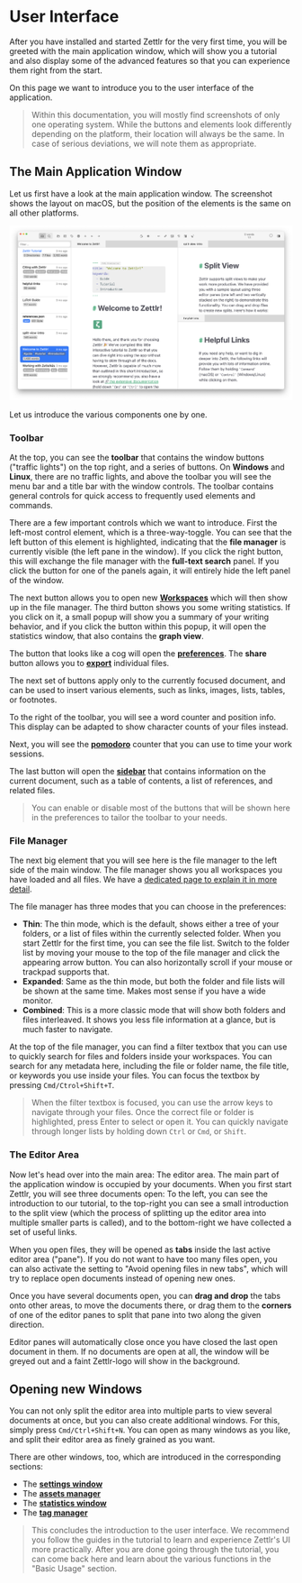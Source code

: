 # User Interface

After you have installed and started Zettlr for the very first time, you will be greeted with the main application window, which will show you a tutorial and also display some of the advanced features so that you can experience them right from the start.

On this page we want to introduce you to the user interface of the application.

> Within this documentation, you will mostly find screenshots of only one operating system. While the buttons and elements look differently depending on the platform, their location will always be the same. In case of serious deviations, we will note them as appropriate.

## The Main Application Window

Let us first have a look at the main application window. The screenshot shows the layout on macOS, but the position of the elements is the same on all other platforms.

![Zettlr's main application window upon the first start](img/../../img/main_window_v3.png)

Let us introduce the various components one by one.

### Toolbar

At the top, you can see the **toolbar** that contains the window buttons ("traffic lights") on the top right, and a series of buttons. On **Windows** and **Linux**, there are no traffic lights, and above the toolbar you will see the menu bar and a title bar with the window controls. The toolbar contains general controls for quick access to frequently used elements and commands.

There are a few important controls which we want to introduce. First the left-most control element, which is a three-way-toggle. You can see that the left button of this element is highlighted, indicating that the **file manager** is currently visible (the left pane in the window). If you click the right button, this will exchange the file manager with the **full-text search** panel. If you click the button for one of the panels again, it will entirely hide the left panel of the window.

The next button allows you to open new [**Workspaces**](workspaces.md) which will then show up in the file manager. The third button shows you some writing statistics. If you click on it, a small popup will show you a summary of your writing behavior, and if you click the button within this popup, it will open the statistics window, that also contains the **graph view**.

The button that looks like a cog will open the [**preferences**](../reference/settings.md). The **share** button allows you to [**export**](export.md) individual files.

The next set of buttons apply only to the currently focused document, and can be used to insert various elements, such as links, images, lists, tables, or footnotes.

To the right of the toolbar, you will see a word counter and position info. This display can be adapted to show character counts of your files instead.

Next, you will see the [**pomodoro**](../academic/pomodoro.md) counter that you can use to time your work sessions.

The last button will open the [**sidebar**](sidebar.md) that contains information on the current document, such as a table of contents, a list of references, and related files.

> You can enable or disable most of the buttons that will be shown here in the preferences to tailor the toolbar to your needs.

### File Manager

The next big element that you will see here is the file manager to the left side of the main window. The file manager shows you all workspaces you have loaded and all files. We have a [dedicated page to explain it in more detail](../core/file-manager.md).

The file manager has three modes that you can choose in the preferences:

* **Thin**: The thin mode, which is the default, shows either a tree of your folders, or a list of files within the currently selected folder. When you start Zettlr for the first time, you can see the file list. Switch to the folder list by moving your mouse to the top of the file manager and click the appearing arrow button. You can also horizontally scroll if your mouse or trackpad supports that.
* **Expanded**: Same as the thin mode, but both the folder and file lists will be shown at the same time. Makes most sense if you have a wide monitor.
* **Combined**: This is a more classic mode that will show both folders and files interleaved. It shows you less file information at a glance, but is much faster to navigate.

At the top of the file manager, you can find a filter textbox that you can use to quickly search for files and folders inside your workspaces. You can search for any metadata here, including the file or folder name, the file title, or keywords you use inside your files. You can focus the textbox by pressing `Cmd/Ctrol+Shift+T`.

> When the filter textbox is focused, you can use the arrow keys to navigate through your files. Once the correct file or folder is highlighted, press Enter to select or open it. You can quickly navigate through longer lists by holding down `Ctrl` or `Cmd`, or `Shift`.

### The Editor Area

Now let's head over into the main area: The editor area. The main part of the application window is occupied by your documents. When you first start Zettlr, you will see three documents open: To the left, you can see the introduction to our tutorial, to the top-right you can see a small introduction to the split view (which the process of splitting up the editor area into multiple smaller parts is called), and to the bottom-right we have collected a set of useful links.

When you open files, they will be opened as **tabs** inside the last active editor area ("pane"). If you do not want to have too many files open, you can also activate the setting to "Avoid opening files in new tabs", which will try to replace open documents instead of opening new ones.

Once you have several documents open, you can **drag and drop** the tabs onto other areas, to move the documents there, or drag them to the **corners** of one of the editor panes to split that pane into two along the given direction.

Editor panes will automatically close once you have closed the last open document in them. If no documents are open at all, the window will be greyed out and a faint Zettlr-logo will show in the background.

## Opening new Windows

You can not only split the editor area into multiple parts to view several documents at once, but you can also create additional windows. For this, simply press `Cmd/Ctrl+Shift+N`. You can open as many windows as you like, and split their editor area as finely grained as you want.

There are other windows, too, which are introduced in the corresponding sections:

* The [**settings window**](../reference/settings.md)
* The [**assets manager**](../core/assets-manager.md)
* The [**statistics window**](#TODO)
* The [**tag manager**](#TODO)

> This concludes the introduction to the user interface. We recommend you follow the guides in the tutorial to learn and experience Zettlr's UI more practically. After you are done going through the tutorial, you can come back here and learn about the various functions in the "Basic Usage" section.
